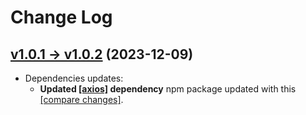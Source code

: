 # Change Log

## [v1.0.1 → v1.0.2](https://github.com/keift/quick-minifier/compare/v1.0.1...v1.0.2) (2023-12-09)

  * Dependencies updates:
    * **Updated [[axios]](https://github.com/axios/axios) dependency** npm package updated with this [[compare changes]](https://github.com/axios/axios/compare/v0.26.1...v0.27.2).